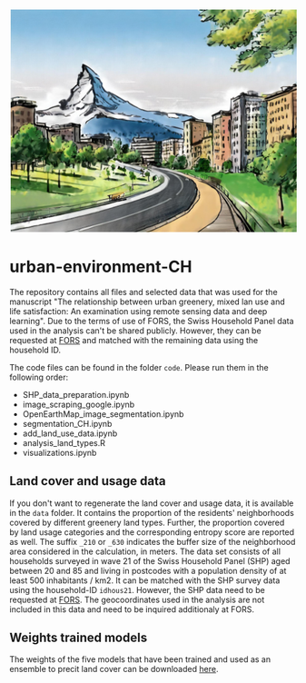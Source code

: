 <img src="https://github.com/sebastianbahr/urban-environment-CH/blob/main/images/Firefly_city_CH.jpg" alt="Title image 1" class="center" style="margin: 0px 0px 0px 0px; padding: 2px 2px 2px 2px;" />


# urban-environment-CH
The repository contains all files and selected data that was used for the manuscript "The relationship between urban greenery, mixed lan use and life satisfaction: An examination using remote sensing data and deep learning". Due to the terms of use of FORS, the Swiss Household Panel data used in the analysis can't be shared publicly. However, they can be requested at [FORS](https://forscenter.ch/projects/swiss-household-panel/data/) and matched with the remaining data using the household ID.

The code files can be found in the folder ```code```. Please run them in the following order:
* SHP_data_preparation.ipynb
* image_scraping_google.ipynb
* OpenEarthMap_image_segmentation.ipynb
* segmentation_CH.ipynb
* add_land_use_data.ipynb
* analysis_land_types.R
* visualizations.ipynb


## Land cover and usage data
If you don't want to regenerate the land cover and usage data, it is available in the ```data``` folder. It contains the proportion of the residents' neighborhoods covered by different greenery land types. Further, the proportion covered by land usage categories and the corresponding entropy score are reported as well. The suffix ```_210``` or ```_630``` indicates the buffer size of the neighborhood area considered in the calculation, in meters. The data set consists of all households surveyed in wave 21 of the Swiss Household Panel (SHP) aged between 20 and 85 and living in postcodes with a population density of at least 500 inhabitants / km2. It can be matched with the SHP survey data using the household-ID ```idhous21```. However, the SHP data need to be requested at [FORS](https://forscenter.ch/projects/swiss-household-panel/data/). The geocoordinates used in the analysis are not included in this data and need to be inquired additionaly at FORS.

## Weights trained models
The weights of the five models that have been trained and used as an ensemble to precit land cover can be downloaded [here](https://drive.google.com/drive/folders/1RpSzPsDdSzjjmkW5vWdEOsx1bC4Tdy77).
